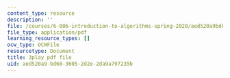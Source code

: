 ```yaml
---
content_type: resource
description: ''
file: /courses/6-006-introduction-to-algorithms-spring-2020/aed520a9bd6836052d2e2da9a797235b_ZA-tUyM_y7s.pdf
file_type: application/pdf
learning_resource_types: []
ocw_type: OCWFile
resourcetype: Document
title: 3play pdf file
uid: aed520a9-bd68-3605-2d2e-2da9a797235b
---
```

